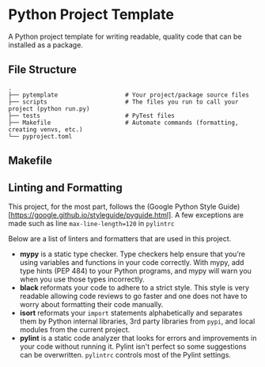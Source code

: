 # Python Project Template
A Python project template for writing readable, quality code that can be installed as a package.

## File Structure

    .
    ├── pytemplate                   # Your project/package source files
    ├── scripts                      # The files you run to call your project (python run.py)
    ├── tests                        # PyTest files
    ├── Makefile                     # Automate commands (formatting, creating venvs, etc.)
    └── pyproject.toml

## Makefile

## Linting and Formatting
This project, for the most part, follows the (Google Python Style Guide)[https://google.github.io/styleguide/pyguide.html]. A few exceptions are made such as line `max-line-length=120` in `pylintrc`

Below are a list of linters and formatters that are used in this project.

 - __mypy__ is a static type checker. Type checkers help ensure that you’re using variables and functions in your code correctly. With mypy, add type hints (PEP 484) to your Python programs, and mypy will warn you when you use those types incorrectly.
 - __black__ reformats your code to adhere to a strict style. This style is very readable allowing code reviews to go faster and one does not have to worry about formatting their code manually.
 - __isort__ reformats your `import` statements alphabetically and separates them by Python internal libraries, 3rd party libraries from `pypi`, and local modules from the current project.
 - __pylint__ is a static code analyzer that looks for errors and improvements in your code without running it.  Pylint isn't perfect so some suggestions can be overwritten. `pylintrc` controls most of the Pylint settings.
